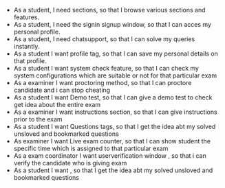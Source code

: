 * As a student, I need sections, so that I browse various sections and features.
* As a student, I need the signin signup window, so that I can acces my personal profile.
* As a student, I need chatsupport, so that I can solve my queries instantly.
* As a student I want profile tag, so that I can save my personal details on that profile.
* As a student I want system check feature, so that I can check my system configurations which are suitable or not for that particular exam
* As a examiner I want proctoring method, so that I can proctore candidate and i can stop cheating
* As a student I want Demo test, so that I can give a demo test to check get idea about the entire exam
* As a examiner I want instructions section, so that I can give instructions prior to the exam
* As a student I want Questions tags, so that I get the idea abt my solved unsloved and bookmarked questions
* As examiner I want Live exam counter, so that I can show student the specific time which is assigned to that particular exam
* As a exam coordinator I want userverification window , so that i can verify the candidate who is giving exam
* As a student I want , so that I get the idea abt my solved unsloved and bookmarked questions


